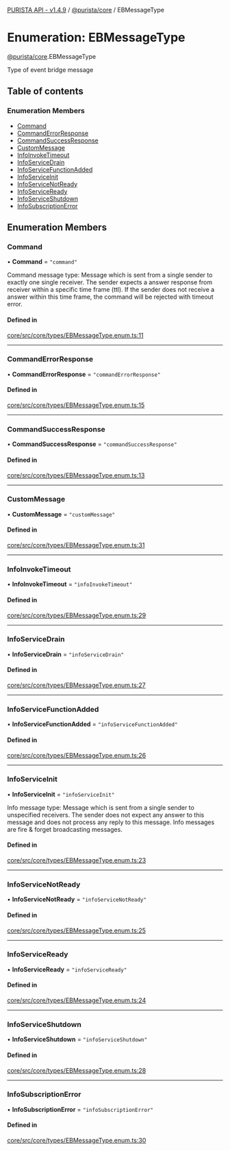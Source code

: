 [PURISTA API - v1.4.9](../README.md) / [@purista/core](../modules/purista_core.md) / EBMessageType

# Enumeration: EBMessageType

[@purista/core](../modules/purista_core.md).EBMessageType

Type of event bridge message

## Table of contents

### Enumeration Members

- [Command](purista_core.EBMessageType.md#command)
- [CommandErrorResponse](purista_core.EBMessageType.md#commanderrorresponse)
- [CommandSuccessResponse](purista_core.EBMessageType.md#commandsuccessresponse)
- [CustomMessage](purista_core.EBMessageType.md#custommessage)
- [InfoInvokeTimeout](purista_core.EBMessageType.md#infoinvoketimeout)
- [InfoServiceDrain](purista_core.EBMessageType.md#infoservicedrain)
- [InfoServiceFunctionAdded](purista_core.EBMessageType.md#infoservicefunctionadded)
- [InfoServiceInit](purista_core.EBMessageType.md#infoserviceinit)
- [InfoServiceNotReady](purista_core.EBMessageType.md#infoservicenotready)
- [InfoServiceReady](purista_core.EBMessageType.md#infoserviceready)
- [InfoServiceShutdown](purista_core.EBMessageType.md#infoserviceshutdown)
- [InfoSubscriptionError](purista_core.EBMessageType.md#infosubscriptionerror)

## Enumeration Members

### Command

• **Command** = ``"command"``

Command message type:
Message which is sent from a single sender to exactly one single receiver.
The sender expects a answer response from receiver within a specific time frame (ttl).
If the sender does not receive a answer within this time frame, the command will be rejected with timeout error.

#### Defined in

[core/src/core/types/EBMessageType.enum.ts:11](https://github.com/sebastianwessel/purista/blob/e4f9042/packages/core/src/core/types/EBMessageType.enum.ts#L11)

___

### CommandErrorResponse

• **CommandErrorResponse** = ``"commandErrorResponse"``

#### Defined in

[core/src/core/types/EBMessageType.enum.ts:15](https://github.com/sebastianwessel/purista/blob/e4f9042/packages/core/src/core/types/EBMessageType.enum.ts#L15)

___

### CommandSuccessResponse

• **CommandSuccessResponse** = ``"commandSuccessResponse"``

#### Defined in

[core/src/core/types/EBMessageType.enum.ts:13](https://github.com/sebastianwessel/purista/blob/e4f9042/packages/core/src/core/types/EBMessageType.enum.ts#L13)

___

### CustomMessage

• **CustomMessage** = ``"customMessage"``

#### Defined in

[core/src/core/types/EBMessageType.enum.ts:31](https://github.com/sebastianwessel/purista/blob/e4f9042/packages/core/src/core/types/EBMessageType.enum.ts#L31)

___

### InfoInvokeTimeout

• **InfoInvokeTimeout** = ``"infoInvokeTimeout"``

#### Defined in

[core/src/core/types/EBMessageType.enum.ts:29](https://github.com/sebastianwessel/purista/blob/e4f9042/packages/core/src/core/types/EBMessageType.enum.ts#L29)

___

### InfoServiceDrain

• **InfoServiceDrain** = ``"infoServiceDrain"``

#### Defined in

[core/src/core/types/EBMessageType.enum.ts:27](https://github.com/sebastianwessel/purista/blob/e4f9042/packages/core/src/core/types/EBMessageType.enum.ts#L27)

___

### InfoServiceFunctionAdded

• **InfoServiceFunctionAdded** = ``"infoServiceFunctionAdded"``

#### Defined in

[core/src/core/types/EBMessageType.enum.ts:26](https://github.com/sebastianwessel/purista/blob/e4f9042/packages/core/src/core/types/EBMessageType.enum.ts#L26)

___

### InfoServiceInit

• **InfoServiceInit** = ``"infoServiceInit"``

Info message type:
Message which is sent from a single sender to unspecified receivers.
The sender does not expect any answer to this message and does not process any reply to this message.
Info messages are fire & forget broadcasting messages.

#### Defined in

[core/src/core/types/EBMessageType.enum.ts:23](https://github.com/sebastianwessel/purista/blob/e4f9042/packages/core/src/core/types/EBMessageType.enum.ts#L23)

___

### InfoServiceNotReady

• **InfoServiceNotReady** = ``"infoServiceNotReady"``

#### Defined in

[core/src/core/types/EBMessageType.enum.ts:25](https://github.com/sebastianwessel/purista/blob/e4f9042/packages/core/src/core/types/EBMessageType.enum.ts#L25)

___

### InfoServiceReady

• **InfoServiceReady** = ``"infoServiceReady"``

#### Defined in

[core/src/core/types/EBMessageType.enum.ts:24](https://github.com/sebastianwessel/purista/blob/e4f9042/packages/core/src/core/types/EBMessageType.enum.ts#L24)

___

### InfoServiceShutdown

• **InfoServiceShutdown** = ``"infoServiceShutdown"``

#### Defined in

[core/src/core/types/EBMessageType.enum.ts:28](https://github.com/sebastianwessel/purista/blob/e4f9042/packages/core/src/core/types/EBMessageType.enum.ts#L28)

___

### InfoSubscriptionError

• **InfoSubscriptionError** = ``"infoSubscriptionError"``

#### Defined in

[core/src/core/types/EBMessageType.enum.ts:30](https://github.com/sebastianwessel/purista/blob/e4f9042/packages/core/src/core/types/EBMessageType.enum.ts#L30)
